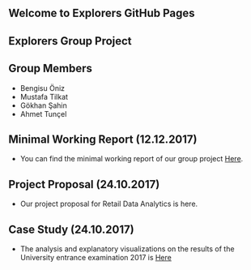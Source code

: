 ## Welcome to Explorers GitHub Pages

## Explorers Group Project

## Group Members
+ Bengisu Öniz
+ Mustafa Tilkat
+ Gökhan Şahin
+ Ahmet Tunçel

## Minimal Working Report (12.12.2017)
+ You can find the minimal working report of our group project [Here](files/Retail_Data_Analytics.html).

## Project Proposal (24.10.2017)
+ Our project proposal for Retail Data Analytics is here.

## Case Study (24.10.2017)
+ The analysis and explanatory visualizations on the results of the University entrance examination 2017 is [Here](files/OSYM_DATA_EXAMINATION.html)
